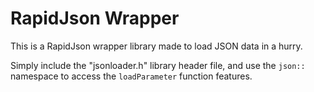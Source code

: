 # RapidJson Wrapper
 This is a RapidJson wrapper library made to load JSON data in a hurry.

Simply include the "jsonloader.h" library header file, and use the `json::` namespace to access the `loadParameter` function features.